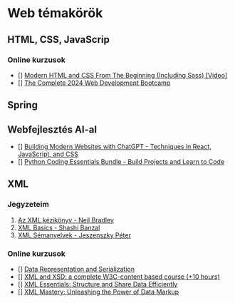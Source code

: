 # Web témakörök

## HTML, CSS, JavaScrip

### Online kurzusok

- [] [Modern HTML and CSS From The Beginning (Including Sass) [Video]](https://subscription.packtpub.com/video/web-development/9781838822828/113179/113180/welcome-to-the-course)
- [] [The Complete 2024 Web Development Bootcamp](https://www.udemy.com/course/the-complete-web-development-bootcamp/?couponCode=BFCPSALE24)

## Spring

## Webfejlesztés AI-al

- [] [Building Modern Websites with ChatGPT - Techniques in React, JavaScript, and CSS](https://training.mammothinteractive.com/courses/enrolled/2518307)
- [] [Python Coding Essentials Bundle - Build Projects and Learn to Code](https://training.mammothinteractive.com/courses/enrolled/2611301)

## XML

### Jegyzeteim

1. [Az XML kézikönyv - Neil Bradley](XML-kezikonyv_Neil_Bradley/readme.md)
2. [XML Basics - Shashi Banzal](XML_basics-S_Banzal/readme.md)
3. [XML Sémanyelvek - Jeszenszky Péter](XML_semanyelvek-Jeszenszky_Peter/notes.md)

### Online kurzusok

- [] [Data Representation and Serialization](https://www.udemy.com/course/data-representation-and-serialization/?couponCode=BFCPSALE24)
- [] [XML and XSD: a complete W3C-content based course (+10 hours)](https://www.udemy.com/course/xml-and-xsd-a-complete-w3c-content-based-course/)
- [] [XML Essentials: Structure and Share Data Efficiently](https://www.udemy.com/course/xml-essentials-structure-and-share-data-efficiently/)
- [] [XML Mastery: Unleashing the Power of Data Markup](https://www.udemy.com/course/xml-novice-to-ninja/)